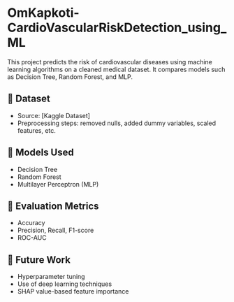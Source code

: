 # OmKapkoti-CardioVascularRiskDetection_using_ML
This project predicts the risk of cardiovascular diseases using machine learning algorithms on a cleaned medical dataset. It compares models such as Decision Tree, Random Forest, and MLP.

## 📁 Dataset
- Source: [Kaggle Dataset]
- Preprocessing steps: removed nulls, added dummy variables, scaled features, etc.

## 🧪 Models Used
- Decision Tree
- Random Forest
- Multilayer Perceptron (MLP)

## 🧠 Evaluation Metrics
- Accuracy
- Precision, Recall, F1-score
- ROC-AUC

## 🚀 Future Work
- Hyperparameter tuning
- Use of deep learning techniques
- SHAP value-based feature importance
